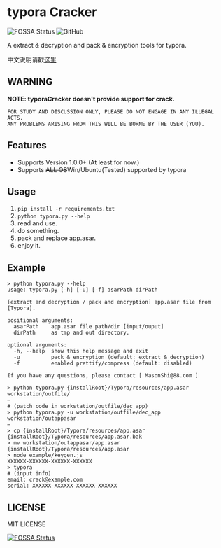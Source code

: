 # typora Cracker

![FOSSA Status](https://app.fossa.com/api/projects/git%2Bgithub.com%2FMas0nShi%2FtyporaCracker.svg?type=shield)
![GitHub](https://img.shields.io/github/license/Mas0nShi/typoraCracker)

A extract & decryption and pack & encryption tools for typora.

中文说明请戳[这里](README_CN.md)

## WARNING

**NOTE: typoraCracker doesn't provide support for crack.**

```
FOR STUDY AND DISCUSSION ONLY, PLEASE DO NOT ENGAGE IN ANY ILLEGAL ACTS.
ANY PROBLEMS ARISING FROM THIS WILL BE BORNE BY THE USER (YOU).
```

## Features
- Supports Version 1.0.0+ (At least for now.)
- Supports ~~ALL OS~~Win/Ubuntu(Tested) supported by typora

## Usage

1. `pip install -r requirements.txt`
2. `python typora.py --help`
3. read and use.
4. do something.
5. pack and replace app.asar.
6. enjoy it.


## Example

```shell
> python typora.py --help
usage: typora.py [-h] [-u] [-f] asarPath dirPath

[extract and decryption / pack and encryption] app.asar file from [Typora].

positional arguments:
  asarPath    app.asar file path/dir [input/ouput]
  dirPath     as tmp and out directory.

optional arguments:
  -h, --help  show this help message and exit
  -u          pack & encryption (default: extract & decryption)
  -f          enabled prettify/compress (default: disabled)

If you have any questions, please contact [ MasonShi@88.com ]

> python typora.py {installRoot}/Typora/resources/app.asar workstation/outfile/
⋯
# (patch code in workstation/outfile/dec_app)
> python typora.py -u workstation/outfile/dec_app workstation/outappasar
⋯
> cp {installRoot}/Typora/resources/app.asar {installRoot}/Typora/resources/app.asar.bak
> mv workstation/outappasar/app.asar {installRoot}/Typora/resources/app.asar
> node example/keygen.js
XXXXXX-XXXXXX-XXXXXX-XXXXXX
> typora
# (input info)
email: crack@example.com
serial: XXXXXX-XXXXXX-XXXXXX-XXXXXX
```

## LICENSE
 MIT LICENSE

[![FOSSA Status](https://app.fossa.com/api/projects/git%2Bgithub.com%2FMas0nShi%2FtyporaCracker.svg?type=large)](https://app.fossa.com/projects/git%2Bgithub.com%2FMas0nShi%2FtyporaCracker?ref=badge_large)
